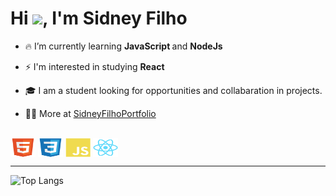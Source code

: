<h1 align="left">Hi <img src="https://raw.githubusercontent.com/kaueMarques/kaueMarques/master/hi.gif" height="30px">, I'm Sidney Filho</h1>

- 🔥 I’m currently learning <strong> JavaScript </strong> and <strong> NodeJs </strong> 

- ⚡ I'm interested in studying <strong> React </strong>

- 🎓 I am a student looking for opportunities and collabaration in projects.

- 👨‍💻 More at <a target="_blank" rel="noopener noreferrer" href="https://sidney-filho.github.io/SidneyFilhoPortfolio/">SidneyFilhoPortfolio</a>


<div style="display: inline_block"><br>
  <img align="center" alt="Sid-HTML" height="30" width="40" src="https://raw.githubusercontent.com/devicons/devicon/master/icons/html5/html5-original.svg">
  <img align="center" alt="Sid-CSS" height="30" width="40" src="https://raw.githubusercontent.com/devicons/devicon/master/icons/css3/css3-original.svg">
  <img align="center" alt="Sid-Js" height="30" width="40" src="https://raw.githubusercontent.com/devicons/devicon/master/icons/javascript/javascript-plain.svg">
  <img align="center" alt="Sid-React" height="30" width="40" src="https://raw.githubusercontent.com/devicons/devicon/master/icons/react/react-original.svg">
</div>

<hr>


![Top Langs](https://github-readme-stats.vercel.app/api/top-langs/?username=Sidney-Filho&layout=compact)


